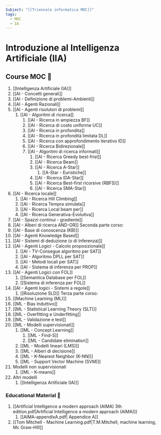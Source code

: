 ```yaml
---
Subject: "[[Triennale informatica MOC]]"
tags:
  - MOC
  - IA
---
```


# Introduzione al Intelligenza Artificiale (IIA)

## Course MOC  📒
1. [[Intelligenza Artificiale (IA)]]
2. [[AI - Concetti generali]]
3. [[AI - Definizione di problemi-Ambienti]]
4. [[AI - Agenti Razionali]]
5. [[AI - Agenti risolutori di problemi]]
	1. [[AI - Algoritmi di ricerca]]
		1. [[AI - Ricerca in ampiezza BF]]
		2. [[AI - Ricerca di costo uniforme UC]]
		3. [[AI - Ricerca in profondita]] 
		4. [[AI - Ricerca in profondità limitata DL]] 
		5. [[AI - Ricerca con approfondimento iterativo ID]] 
		6. [[AI - Ricerca Bidirezionale]]
		7. [[AI - Algoritmi di ricerca informati]]
			1. [[AI - Ricerca Greedy best-frist]]
			2. [[AI - Ricerca Beam]]
			3. [[AI - Ricerca A-Star]]
				1. [[A-Star - Euristiche]]
			4. [[AI - Ricerca IDA-Star]]
			5. [[AI - Ricerca Best-first ricorsive (RBFS)]]
			6. [[AI - Ricerca SMA-Star]]
6. [[AI - Ricerca locale]]
	1. [[AI - Ricerca Hill Climbing]]
	2. [[AI - Ricerca Tempra simulata]]
	3. [[AI - Ricerca Local beam per]]
	4. [[AI - Ricerca Generativa-Evolutiva]]
7. [[AI - Spazzi continui - gradiente]]
8. [[AI - Alberi di ricerca AND-OR]]
Seconda parte corso:
1. [[AI - Base di conoscenza (KB)]]
2. [[AI - Agenti Knowledge Based]]
3. [[AI - Sistemi di deduzione (o di Inferenza)]]
4. [[AI - Agenti Logici - Calcolo proposizionale]]
	1. [[AI - TV-Consegue algoritmo per SAT]]
	2. [[AI - Algoritmo DPLL per SAT]]
	3. [[AI - Metodi locali per SAT]]
	4. [[AI - Sistema di inferenza per PROP]]
5. [[AI - Agenti Logici con FOL]]
	1. [[Semantica Database per FOL]]
	2. [[Sistema di inferenza per FOL]]
6. [[AI - Agenti logici - Sistemi a regole]]
	1. [[Risoluzione SLD]]
Terza parte corso:
1. [[Machine Learning (ML)]]
2. [[ML - Bias Induttivo]]
3. [[ML - Statistical Learning Theory (SLT)]]
4. [[ML - Overfitting e Underfitting]]
5. [[ML - Validazione e test]]
6. [[ML - Modelli supervisionati]]
	1. [[ML - Concept Learning]]
		1. [[ML - Find-S]]
		2. [[ML - Candidate elimination]]
	2. [[ML - Modelli lineari (LMS)]]
	3. [[ML - Alberi di decisione]]
	4. [[ML - K-Nearest Neighbor (K-NN)]]
	5. [[ML - Support Vector Machine (SVM)]]
7. Modelli non supervisionati 
	1. [[ML - K-means]]
8. Altri modelli
	1. [[Intelligenza Artificiale (IA)]]


### Educational Material 🧱
1. [[Artificial Intelligence a modern approach (AIMA) 3th edition.pdf|Artificial Intelligence a modern approach (AIMA)]]
	1. [[AIMA-appendixA.pdf| Appendice A]]
2. [[Tom Mitchell - Machine Learning.pdf|T.M.Mitchell, machine learning, Mc Graw-HIll]]